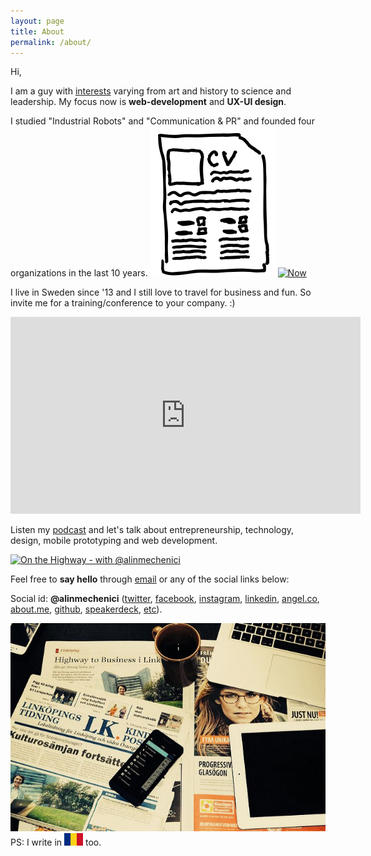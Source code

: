 ```yaml
---
layout: page
title: About
permalink: /about/
---
```


<!-- [Citeste in <a href="http://alin.mechenici.ro/despre/">romana</a>.] 
-->
Hi, 

I am a guy with <a href="http://alin.mechenici.com/now">interests</a> varying from art and history to science and leadership. My focus now is **web-development** and **UX-UI design**. 

I studied "Industrial Robots" and "Communication & PR" and founded four organizations in the last 10 years. 
<a href="http://alin.mechenici.com/cv.html">![](/images/cv2.svg)</a>
<a href="http://alin.mechenici.com/now"><img src="http://gilbraum.com/images/now.gif?crc=4136472459" alt="Now" style="width: 130px;"/></a>

I live in Sweden since '13 and I still love to travel for business and fun. So invite me for a training/conference to your company. :)

<iframe width="560" height="315" src="https://www.youtube.com/embed/d3xKU4dXqcI" frameborder="0" allowfullscreen></iframe>


Listen my <a href="http://alin.mechenici.com/podcast">podcast</a> and let's talk about entrepreneurship, technology, design, mobile prototyping and web development.

<a href="http://alin.mechenici.com/podcast"><img src="http://alin.mechenici.com/images/onthehighway.jpg" alt="On the Highway - with @alinmechenici" style="width: 130px;"/></a>

Feel free to **say hello** through <a href='mailto:alin@mechenici.ro'>email</a> or any of the social links below:

Social id: **@alinmechenici** (<a href="http://www.twitter.com/alinmechenici">twitter</a>, <a href="http://www.facebook.com/alinmechenici"> facebook</a>, <a href="http://www.instagram.com/alinmechenici">instagram</a>, <a href="http://www.linkedin.com/in/alinmechenici">linkedin</a>, <a href="http://www.angel.co/@alinmechenici">angel.co</a>, <a href="http://www.about.me/alinmechenici">about.me</a>, <a href="https://github.com/alinmechenici"> github</a>, <a href="http://www.speakerdeck.com/alinmechenici">speakerdeck</a>, <a href="https://www.google.ro/search?q=alinmechenici&ie=UTF-8&oe=UTF-8&hl=en">etc</a>).


![News](images/highwaytobusinessinlinkoping.jpg)
PS: I write in <a href="http://alin.mechenici.ro"> ![Romanian](/images/ro.png)</a> too.